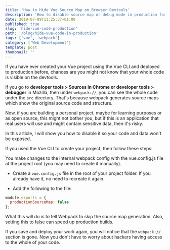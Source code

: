 ```yaml
---
title: 'How to Hide Vue Source Map on Browser Devtools'
description: 'How to disable source map or debug mode in production for Vue.js applications'
date: 2019-07-09T11:25:37+01:00
published: true
slug: 'hide-vue-code-production'
path: '/blog/hide-vue-code-in-production'
tags: ['vue', 'webpack']
category: ['Web Development']
template: post
thumbnail: ''
---
```


If you have ever created your Vue project using the Vue CLI and deployed to production before, chances are you might not know that your whole code is visible on the devtools.

If you go to **developer tools > Sources in Chrome or developer tools > debugger** in Mozilla, then under `webpack://`, you can see the whole code under the `src` directory. That's because webpack generates source maps which show the original source code and structure.

Now, if you are building a personal project, maybe for learning purposes or as open source, this might not bother you, but if this is an application that real users will use and might contain sensitive data, then it's risky.

In this article, I will show you how to disable it so your code and data won't be exposed.

If you used the Vue CLI to create your project, then follow these steps:

You make changes to the internal webpack config with the vue.config.js file at the project root (you may need to create it manually).

- Create a `vue.config.js` file in the root of your project folder. If you already have it, no need to recreate it again.

- Add the following to the file:

```js
module.exports = {
  productionSourceMap: false
};
```

What this will do is to tell Webpack to skip the source map generation. Also, setting this to false can speed up production builds.

If you save and deploy your work again, you will notice that the `webpack://` section is gone. Now you don't have to worry about hackers having access to the whole of your code.
